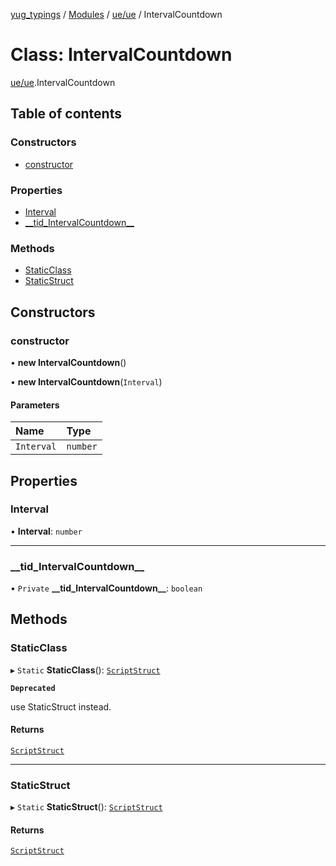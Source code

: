 [yug_typings](../README.md) / [Modules](../modules.md) / [ue/ue](../modules/ue_ue.md) / IntervalCountdown

# Class: IntervalCountdown

[ue/ue](../modules/ue_ue.md).IntervalCountdown

## Table of contents

### Constructors

- [constructor](ue_ue.IntervalCountdown.md#constructor)

### Properties

- [Interval](ue_ue.IntervalCountdown.md#interval)
- [\_\_tid\_IntervalCountdown\_\_](ue_ue.IntervalCountdown.md#__tid_intervalcountdown__)

### Methods

- [StaticClass](ue_ue.IntervalCountdown.md#staticclass)
- [StaticStruct](ue_ue.IntervalCountdown.md#staticstruct)

## Constructors

### constructor

• **new IntervalCountdown**()

• **new IntervalCountdown**(`Interval`)

#### Parameters

| Name | Type |
| :------ | :------ |
| `Interval` | `number` |

## Properties

### Interval

• **Interval**: `number`

___

### \_\_tid\_IntervalCountdown\_\_

• `Private` **\_\_tid\_IntervalCountdown\_\_**: `boolean`

## Methods

### StaticClass

▸ `Static` **StaticClass**(): [`ScriptStruct`](ue_ue.ScriptStruct.md)

**`Deprecated`**

use StaticStruct instead.

#### Returns

[`ScriptStruct`](ue_ue.ScriptStruct.md)

___

### StaticStruct

▸ `Static` **StaticStruct**(): [`ScriptStruct`](ue_ue.ScriptStruct.md)

#### Returns

[`ScriptStruct`](ue_ue.ScriptStruct.md)
